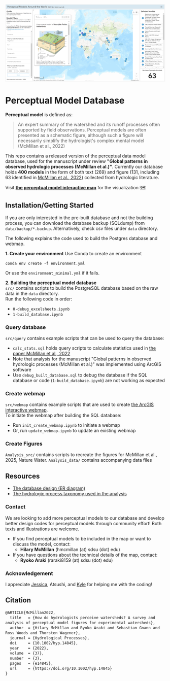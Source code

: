 [![Perceptual Model](https://github.com/RY4GIT/perceptual-model-arcgis-public/blob/main/readme/perceptual_model.PNG)](http://www.mcmillanhydrology.org/PerceptualModelDashboard.html)
# Perceptual Model Database
**Perceptual model** is defined as:
> An expert summary of the watershed and its runoff processes often supported by field observations. Perceptual models are often presented as a schematic figure, although such a figure will necessarily simplify the hydrologist's complex mental model (McMillan et al., 2022)

This repo contains a released version of the perceptual data model database, used for the manuscript under review **"Global patterns in observed hydrologic processes (McMillan et al.)"**. Currently our database holds **400 models** in the form of both text (269) and figure (131, including 63 identified in [McMillan et al., 2022](https://doi.org/10.1002/hyp.14845)) collected from hydrologic literature.

Visit **[the perceptual model interactive map](http://www.mcmillanhydrology.org/PerceptualModelDashboard.html)**  for the visualization :world_map:

## Installation/Getting Started
If you are only interested in the pre-built database and not the building process, you can download the database backup (SQLdump) from ```data/backup/*.backup```. Alternatively, check csv files under ```data``` directory.

The following explains the code used to build the Postgres database and webmap.

**1. Create your environment**
Use Conda to create an environment  
```
conda env create -f environment.yml
```
Or use the `environment_minimal.yml` if it fails.

**2. Building the perceptual model database**  
`src/` contains scripts to build the PostgreSQL database based on the raw data in the `data` directory.  
Run the following code in order:
- `0-debug_excelsheets.ipynb`
- `1-build_database.ipynb`

### Query database
`src/query` contains example scripts that can be used to query the database:
- `calc_stats.sql` holds query scripts to calculate statistics used in [the paper McMillan et al., 2022](https://doi.org/10.1002/hyp.14845)
 - Note that analysis for the manuscript "Global patterns in observed hydrologic processes (McMillan et al.)" was implemented using ArcGIS software
- Use `debug_built_database.sql` to debug the database if the SQL database or code (`1-build_database.ipynb`) are not working as expected

### Create webmap
`src/webmap` contains example scripts that are used to create [the ArcGIS interactive webmap](http://www.mcmillanhydrology.org/PerceptualModelDashboard.html).  
To initiate the webmap after building the SQL database:
- Run `init_create_webmap.ipynb` to initiate a webmap
- Or, run `update_webmap.ipynb` to update an existing webmap

### Create Figures
`Analysis_src/` contains scripts to recreate  the figures for McMillan et al., 2025, Nature Water.
`Analysis_data/` contains accompanying data files


## Resources
- [The database design (ER diagram)](https://dbdiagram.io/d/63f6895b296d97641d830705)
- [The hydrologic process taxonomy used in the analysis](http://mcmillanhydrology.org/ProcessTaxonomy/ProcessTaxonomyDiagram.html)

### Contact
We are looking to add more perceptual models to our database and develop better design codes for perceptual models through community effort! Both texts and illustrations are welcome.
- If you find perceptual models to be included in the map or want to discuss the model, contact:
    - **Hilary McMillan** (hmcmillan (at) sdsu (dot) edu)
- If you have questions about the technical details of the map, contact:
    - **Ryoko Araki** (raraki8159 (at) sdsu (dot) edu)

### Acknowledgement
I appreciate [Jessica](https://github.com/jlembury), Atsushi, and [Kyle](https://github.com/kylelmh) for helping me with the coding!

## Citation
```
@ARTICLE{McMillan2022,
  title   = {How do hydrologists perceive watersheds? A survey and analysis of perceptual model figures for experimental watersheds},
  author  = {Hilary McMillan and Ryoko Araki and Sebastian Gnann and Ross Woods and Thorsten Wagener},
  journal = {Hydrological Processes},
  doi     = {10.1002/hyp.14845},
  year    = {2022},
  volume  = {37},
  number  = {3},
  pages   = {e14845},
  url     = {https://doi.org/10.1002/hyp.14845}
}
```
